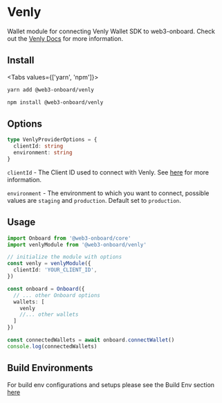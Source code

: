 # Venly

Wallet module for connecting Venly Wallet SDK to web3-onboard. Check out the [Venly Docs](https://docs.venly.io/) for more information.
## Install

<Tabs values={['yarn', 'npm']}>
<TabPanel value="yarn">

```sh copy
yarn add @web3-onboard/venly
```

  </TabPanel>
  <TabPanel value="npm">

```sh copy
npm install @web3-onboard/venly
```

  </TabPanel>
</Tabs>

## Options

```typescript
type VenlyProviderOptions = {
  clientId: string
  environment: string
}
```

`clientId` - The Client ID used to connect with Venly. See [here](https://docs.venly.io/widget/deep-dive/authentication#client-id) for more information.

`environment` - The environment to which you want to connect, possible values are `staging` and `production`. Default set to `production`.

## Usage

```typescript
import Onboard from '@web3-onboard/core'
import venlyModule from '@web3-onboard/venly'

// initialize the module with options
const venly = venlyModule({ 
  clientId: 'YOUR_CLIENT_ID',
})

const onboard = Onboard({
  // ... other Onboard options
  wallets: [
    venly
    //... other wallets
  ]
})

const connectedWallets = await onboard.connectWallet()
console.log(connectedWallets)
```

## Build Environments
For build env configurations and setups please see the Build Env section [here](/docs/modules/core#build-environments)
